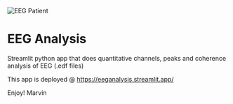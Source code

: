 ![EEG Patient]([http://url/to/img.png](https://neuro-praxis-dus.de/media/pages/diagnostik/elektroenzephalographie/modules/eeg-text/5db7120a26-1673453655/emptyname-326-870x-q75.jpg))
# EEG Analysis
Streamlit python app that does quantitative channels, peaks and coherence analysis of EEG (.edf files)

This app is deployed @ https://eeganalysis.streamlit.app/

Enjoy!
Marvin
